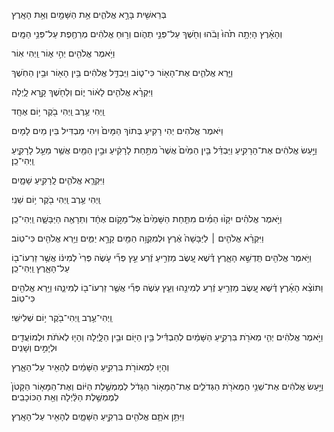 בְּרֵאשִׁ֖ית בָּרָ֣א אֱלֹהִ֑ים אֵ֥ת הַשָּׁמַ֖יִם וְאֵ֥ת הָאָֽרֶץ

וְהָאָ֗רֶץ הָיְתָ֥ה תֹ֙הוּ֙ וָבֹ֔הוּ 
וְחֹ֖שֶׁךְ עַל־פְּנֵ֣י תְהֹ֑ום
וְר֣וּחַ אֱלֹהִ֔ים מְרַחֶ֖פֶת עַל־פְּנֵ֥י הַמָּֽיִם

וַיֹּ֥אמֶר אֱלֹהִ֖ים יְהִ֣י א֑וֹר
וַֽיְהִי אֽוֹר

וַיַּ֧רְא אֱלֹהִ֛ים אֶת־הָא֖וֹר כִּי־ט֑וֹב 
וַיַּבְדֵּ֣ל אֱלֹהִ֔ים בֵּ֥ין הָא֖וֹר וּבֵ֥ין הַחֹֽשֶׁךְ

וַיִּקְרָ֨א אֱלֹהִ֤ים לָא֔וֹר י֑וֹם
וְלַחֹ֖שֶׁךְ קָ֣רָא לָ֑יְלָה

וַֽיְהִי עֶ֥רֶב 
וַֽיְהִי בֹ֖קֶר 
י֥וֹם אֶחָֽד

וַיֹּאמֶר אֱלֹהִים יְהִי רָקִיעַ בְּתוֹךְ הַמָּיִם֙
וִיהִי מַבְדִּיל בֵּין מַיִם לָמָיִם

וַיַּ֣עַשׂ אֱלֹהִ֔ים אֶת־הָרָקִ֖יעַ 
וַיַּבְדֵּ֗ל בֵּ֤ין הַמַּ֙יִם֙ אֲשֶׁר֙ מִתַּ֣חַת לָרָקִ֔יעַ וּבֵ֣ין הַמַּ֖יִם אֲשֶׁ֥ר מֵעַ֣ל לָרָקִ֑יעַ 
וַֽיְהִי־כֵֽן׃

וַיִּקְרָ֧א אֱלֹהִ֛ים לָֽרָקִ֖יעַ שָׁמָ֑יִם

וַֽיְהִי עֶ֥רֶב 
וַֽיְהִי בֹ֖קֶר 
י֥וֹם שֵׁנִֽי׃

וַיֹּ֣אמֶר אֱלֹהִ֗ים יִקָּו֨וּ הַמַּ֜יִם מִתַּ֤חַת הַשָּׁמַ֙יִם֙ אֶל־מָקֹ֣ום אֶחָ֔ד
וְתֵרָאֶ֖ה הַיַּבָּשָׁ֑ה
וַֽיְהִי־כֵֽן׃

וַיִּקְרָ֨א אֱלֹהִ֤ים ׀ לַיַּבָּשָׁה֙ אֶ֔רֶץ
וּלְמִקְוֵ֥ה הַמַּ֖יִם קָרָ֣א יַמִּ֑ים
וַיַּ֥רְא אֱלֹהִ֖ים כִּי־טֽוֹב׃

וַיֹּ֥אמֶר אֱלֹהִ֖ים תַּֽדְשֵׁ֣א הָאָ֑רֶץ דֶּ֗שֶׁא עֵ֚שֶׂב מַזְרִ֣יעַ זֶ֔רַע עֵ֣ץ פְּרִ֞י עֹ֤שֶׂה פְּרִי֙ לְמִינ֔וֹ אֲשֶׁ֥ר זַרְעוֹ־ב֖וֹ עַל־הָאָ֑רֶץ 
וַֽיְהִי־כֵֽן׃

וַתּוֹצֵ֨א הָאָ֜רֶץ דֶּ֗שֶׁא עֵ֚שֶׂב מַזְרִ֣יעַ זֶ֔רַע לְמִינֵ֖הוּ וְעֵ֧ץ עֹֽשֶׂה פְּרִ֞י אֲשֶׁ֤ר זַרְעוֹ־ב֖וֹ לְמִינֵ֑הוּ 
וַיַּ֥רְא אֱלֹהִ֖ים כִּי־טֽוֹב׃

וַֽיְהִי־עֶ֥רֶב 
וַֽיְהִי־בֹ֖קֶר 
י֥וֹם שְׁלִישִֽׁי׃

וַיֹּ֣אמֶר אֱלֹהִ֔ים יְהִ֤י מְאֹרֹ֖ת בִּרְקִ֣יעַ הַשָּׁמַ֔יִם לְהַבְדִּ֕יל בֵּ֥ין הַיּ֖וֹם וּבֵ֥ין הַלָּ֑יְלָה 
וְהָי֤וּ לְאֹתֹ֔ת וּלְמוֹעֲדִ֖ים וּלְיָמִ֣ים וְשָׁנִֽים

וְהָי֤וּ לִמְאוֹרֹ֖ת בִּרְקִ֣יעַ הַשָּׁמַ֔יִם לְהָאִ֖יר עַל־הָאָ֑רֶץ

וַיַּ֣עַשׂ אֱלֹהִ֔ים אֶת־שְׁנֵ֥י הַמְּאֹרֹ֖ת הַגְּדֹלִ֑ים אֶת־הַמָּא֤וֹר הַגָּדֹ֔ל לְמֶמְשֶׁ֣לֶת הַיּ֔וֹם 
וְאֶת־הַמָּא֤וֹר הַקָּטֹן֙ לְמֶמְשֶׁ֣לֶת הַלַּ֔יְלָה 
וְאֵ֖ת הַכּוֹכָבִֽים׃

וַיִּתֵּ֥ן אֹתָ֛ם אֱלֹהִ֖ים בִּרְקִ֣יעַ הַשָּׁמָ֑יִם לְהָאִ֖יר עַל־הָאָֽרֶץ׃
